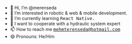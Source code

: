 - 👋 Hi, I’m @merenseda
- 👀 I’m interested in robotic & web & mobile development.
- 🌱 I’m currently learning <kbd>React Native.</kbd>
- 💞️ I want to cooperate with a hydraulic system expert
- 📫 How to reach me <kbd>mehmterenseda@hotmail.com</kbd>
- 😄 Pronouns: He/Him

<!---
merenseda/merenseda is a ✨ special ✨ repository because its `README.md` (this file) appears on your GitHub profile.
You can click the Preview link to take a look at your changes.
--->
